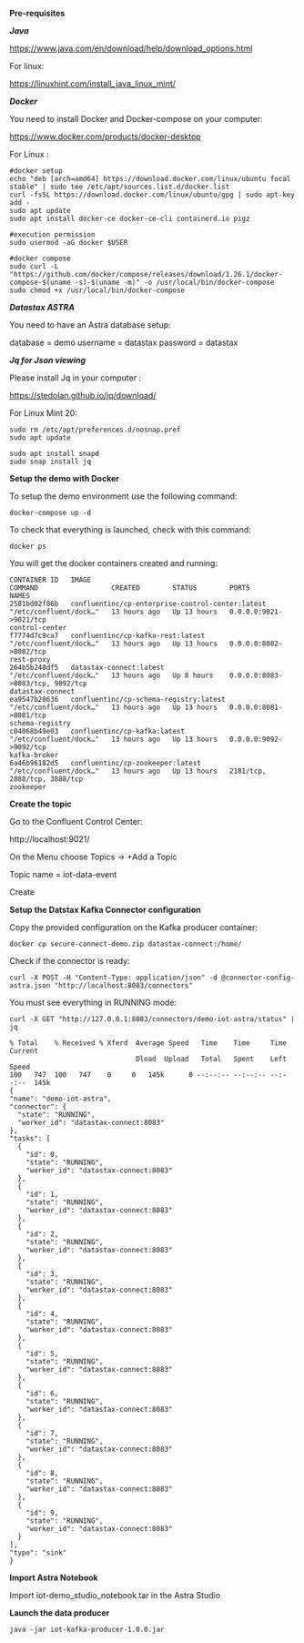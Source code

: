 **Pre-requisites**

***Java***  

https://www.java.com/en/download/help/download_options.html

For linux:

https://linuxhint.com/install_java_linux_mint/

***Docker***

You need to install Docker and Docker-compose on your computer:

https://www.docker.com/products/docker-desktop

For Linux :

```
#docker setup
echo "deb [arch=amd64] https://download.docker.com/linux/ubuntu focal stable" | sudo tee /etc/apt/sources.list.d/docker.list
curl -fsSL https://download.docker.com/linux/ubuntu/gpg | sudo apt-key add -
sudo apt update
sudo apt install docker-ce docker-ce-cli containerd.io pigz

#execution permission
sudo usermod -aG docker $USER

#docker compose
sudo curl -L "https://github.com/docker/compose/releases/download/1.26.1/docker-compose-$(uname -s)-$(uname -m)" -o /usr/local/bin/docker-compose
sudo chmod +x /usr/local/bin/docker-compose
```

***Datastax ASTRA***

You need to have an Astra database setup:

database = demo
username = datastax
password = datastax

***Jq for Json viewing***

Please install Jq in your computer :

https://stedolan.github.io/jq/download/

For Linux Mint 20:

```
sudo rm /etc/apt/preferences.d/nosnap.pref
sudo apt update

sudo apt install snapd
sudo snap install jq
```

**Setup the demo with Docker**

To setup the demo environment use the following command:

```
docker-compose up -d
```

To check that everything is launched, check with this command:

```
docker ps
```

You will get the docker containers created and running:

```
CONTAINER ID   IMAGE                                              COMMAND                  CREATED        STATUS        PORTS                                                                                                                                                                             NAMES
2581bd02f86b   confluentinc/cp-enterprise-control-center:latest   "/etc/confluent/dock…"   13 hours ago   Up 13 hours   0.0.0.0:9021->9021/tcp                                                                                                                                                            control-center
f7774d7c9ca7   confluentinc/cp-kafka-rest:latest                  "/etc/confluent/dock…"   13 hours ago   Up 13 hours   0.0.0.0:8082->8082/tcp                                                                                                                                                            rest-proxy
264b5b248df5   datastax-connect:latest                            "/etc/confluent/dock…"   13 hours ago   Up 8 hours    0.0.0.0:8083->8083/tcp, 9092/tcp                                                                                                                                                  datastax-connect
ea9547b20636   confluentinc/cp-schema-registry:latest             "/etc/confluent/dock…"   13 hours ago   Up 13 hours   0.0.0.0:8081->8081/tcp                                                                                                                                                            schema-registry
c04068b49e03   confluentinc/cp-kafka:latest                       "/etc/confluent/dock…"   13 hours ago   Up 13 hours   0.0.0.0:9092->9092/tcp                                                                                                                                                            kafka-broker
6a46b96182d5   confluentinc/cp-zookeeper:latest                   "/etc/confluent/dock…"   13 hours ago   Up 13 hours   2181/tcp, 2888/tcp, 3888/tcp                                                                                                                                                      zookeeper
```

**Create the topic**

Go to the Confluent Control Center:

http://localhost:9021/

On the Menu choose Topics -> +Add a Topic

Topic name = iot-data-event

Create

**Setup the Datstax Kafka Connector configuration**

Copy the provided configuration on the Kafka producer container:

```
docker cp secure-connect-demo.zip datastax-connect:/home/
```

Check if the connector is ready:

```
curl -X POST -H "Content-Type: application/json" -d @connector-config-astra.json "http://localhost:8083/connectors"
```

You must see everything in RUNNING mode:

```
curl -X GET "http://127.0.0.1:8083/connectors/demo-iot-astra/status" | jq
```

```
% Total    % Received % Xferd  Average Speed   Time    Time     Time  Current
                               Dload  Upload   Total   Spent    Left  Speed
100   747  100   747    0     0   145k      0 --:--:-- --:--:-- --:--:--  145k
{
"name": "demo-iot-astra",
"connector": {
  "state": "RUNNING",
  "worker_id": "datastax-connect:8083"
},
"tasks": [
  {
    "id": 0,
    "state": "RUNNING",
    "worker_id": "datastax-connect:8083"
  },
  {
    "id": 1,
    "state": "RUNNING",
    "worker_id": "datastax-connect:8083"
  },
  {
    "id": 2,
    "state": "RUNNING",
    "worker_id": "datastax-connect:8083"
  },
  {
    "id": 3,
    "state": "RUNNING",
    "worker_id": "datastax-connect:8083"
  },
  {
    "id": 4,
    "state": "RUNNING",
    "worker_id": "datastax-connect:8083"
  },
  {
    "id": 5,
    "state": "RUNNING",
    "worker_id": "datastax-connect:8083"
  },
  {
    "id": 6,
    "state": "RUNNING",
    "worker_id": "datastax-connect:8083"
  },
  {
    "id": 7,
    "state": "RUNNING",
    "worker_id": "datastax-connect:8083"
  },
  {
    "id": 8,
    "state": "RUNNING",
    "worker_id": "datastax-connect:8083"
  },
  {
    "id": 9,
    "state": "RUNNING",
    "worker_id": "datastax-connect:8083"
  }
],
"type": "sink"
}
```

**Import Astra Notebook**

Import iot-demo_studio_notebook.tar in the Astra Studio

**Launch the data producer**

```
java -jar iot-kafka-producer-1.0.0.jar
```
